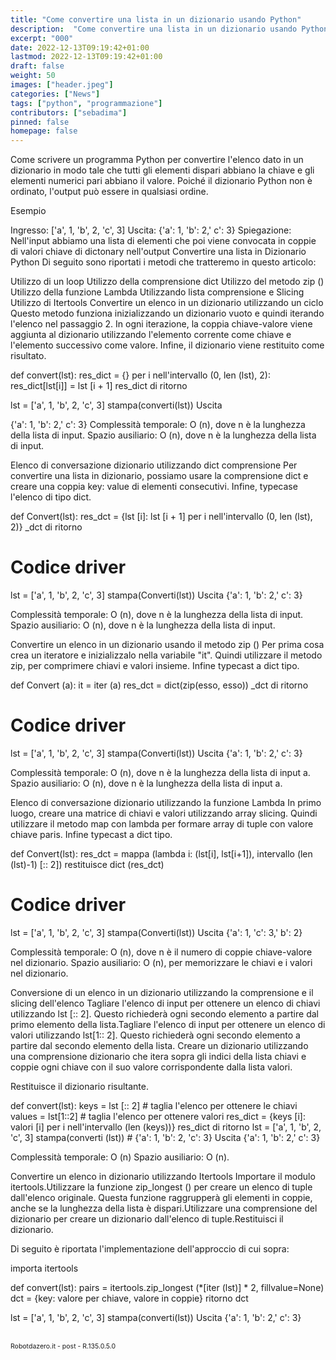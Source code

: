 ```yaml
---
title: "Come convertire una lista in un dizionario usando Python"
description:  "Come convertire una lista in un dizionario usando Python"
excerpt: "000"
date: 2022-12-13T09:19:42+01:00
lastmod: 2022-12-13T09:19:42+01:00
draft: false
weight: 50
images: ["header.jpeg"]
categories: ["News"]
tags: ["python", "programmazione"]
contributors: ["sebadima"]
pinned: false
homepage: false
---
```




Come scrivere un programma Python per convertire l'elenco dato in un dizionario in modo tale che tutti gli elementi dispari abbiano la chiave e gli elementi numerici pari abbiano il valore. Poiché il dizionario Python non è ordinato, l'output può essere in qualsiasi ordine.

Esempio

Ingresso: ['a', 1, 'b', 2, 'c', 3]
Uscita: {'a': 1, 'b': 2,' c': 3}
Spiegazione: Nell'input abbiamo una lista di elementi che poi viene convocata in coppie di valori chiave di dictonary nell'output
Convertire una lista in Dizionario Python
Di seguito sono riportati i metodi che tratteremo in questo articolo:

Utilizzo di un loop
Utilizzo della comprensione dict
Utilizzo del metodo zip ()
Utilizzo della funzione Lambda
Utilizzando lista comprensione e Slicing
Utilizzo di Itertools
Convertire un elenco in un dizionario utilizzando un ciclo
Questo metodo funziona inizializzando un dizionario vuoto e quindi iterando l'elenco nel passaggio 2. In ogni iterazione, la coppia chiave-valore viene aggiunta al dizionario utilizzando l'elemento corrente come chiave e l'elemento successivo come valore. Infine, il dizionario viene restituito come risultato.


def convert(lst):
   res_dict = {}
   per i nell'intervallo (0, len (lst), 2):
       res_dict[lst[i]] = lst [i + 1]
   res_dict di ritorno
 
lst = ['a', 1, 'b', 2, 'c', 3]
stampa(converti(lst))
Uscita

{'a': 1, 'b': 2,' c': 3}
Complessità temporale: O (n), dove n è la lunghezza della lista di input. 
Spazio ausiliario: O (n), dove n è la lunghezza della lista di input.

Elenco di conversazione dizionario utilizzando dict comprensione
Per convertire una lista in dizionario, possiamo usare la comprensione dict e creare una coppia key: value di elementi consecutivi. Infine, typecase l'elenco di tipo dict. 


def Convert(lst):
    res_dct = {lst [i]: lst [i + 1] per i nell'intervallo (0, len (lst), 2)}
    _dct di ritorno
         
# Codice driver
lst = ['a', 1, 'b', 2, 'c', 3]
stampa(Converti(lst))
Uscita
{'a': 1, 'b': 2,' c': 3}


Complessità temporale: O (n), dove n è la lunghezza della lista di input.
Spazio ausiliario: O (n), dove n è la lunghezza della lista di input.

Convertire un elenco in un dizionario usando il metodo zip ()
Per prima cosa crea un iteratore e inizializzalo nella variabile "it". Quindi utilizzare il metodo zip, per comprimere chiavi e valori insieme. Infine typecast a dict tipo. 


def Convert (a):
    it = iter (a)
    res_dct = dict(zip(esso, esso))
    _dct di ritorno
 
 
# Codice driver
lst = ['a', 1, 'b', 2, 'c', 3]
stampa(Converti(lst))
Uscita
{'a': 1, 'b': 2,' c': 3}


Complessità temporale: O (n), dove n è la lunghezza della lista di input a. 
Spazio ausiliario: O (n), dove n è la lunghezza della lista di input a. 

Elenco di conversazione dizionario utilizzando la funzione Lambda
In primo luogo, creare una matrice di chiavi e valori utilizzando array slicing. Quindi utilizzare il metodo map con lambda per formare array di tuple con valore chiave paris. Infine typecast a dict tipo. 


def Convert(lst):
    res_dct = mappa (lambda i: (lst[i], lst[i+1]), intervallo (len (lst)-1) [:: 2])
    restituisce dict (res_dct)
 
 
# Codice driver
lst = ['a', 1, 'b', 2, 'c', 3]
stampa(Converti(lst))
Uscita
{'a': 1, 'c': 3,' b': 2}


Complessità temporale: O (n), dove n è il numero di coppie chiave-valore nel dizionario.
Spazio ausiliario: O (n), per memorizzare le chiavi e i valori nel dizionario.

Conversione di un elenco in un dizionario utilizzando la comprensione e il slicing dell'elenco
Tagliare l'elenco di input per ottenere un elenco di chiavi utilizzando lst [:: 2]. Questo richiederà ogni secondo elemento a partire dal primo elemento della lista.Tagliare l'elenco di input per ottenere un elenco di valori utilizzando lst[1:: 2]. Questo richiederà ogni secondo elemento a partire dal secondo elemento della lista. Creare un dizionario utilizzando una comprensione dizionario che itera sopra gli indici della lista chiavi e coppie ogni chiave con il suo valore corrispondente dalla lista valori.

Restituisce il dizionario risultante.


def convert(lst):
    keys = lst [:: 2] # taglia l'elenco per ottenere le chiavi
    values = lst[1::2] # taglia l'elenco per ottenere valori
    res_dict = {keys [i]: valori [i] per i nell'intervallo (len (keys))}
    res_dict di ritorno
lst = ['a', 1, 'b', 2, 'c', 3]
stampa(converti (lst)) # {'a': 1, 'b': 2, 'c': 3}
Uscita
{'a': 1, 'b': 2,' c': 3}


Complessità temporale: O (n)
Spazio ausiliario: O (n).

Convertire un elenco in dizionario utilizzando Itertools
Importare il modulo itertools.Utilizzare la funzione zip_longest () per creare un elenco di tuple dall'elenco originale. Questa funzione raggrupperà gli elementi in coppie, anche se la lunghezza della lista è dispari.Utilizzare una comprensione del dizionario per creare un dizionario dall'elenco di tuple.Restituisci il dizionario.

Di seguito è riportata l'implementazione dell'approccio di cui sopra:


importa itertools
 
def convert(lst):
    pairs = itertools.zip_longest (*[iter (lst)] * 2, fillvalue=None)
    dct = {key: valore per chiave, valore in coppie}
    ritorno dct
 
lst = ['a', 1, 'b', 2, 'c', 3]
stampa(converti(lst))
Uscita
{'a': 1, 'b': 2,' c': 3}
<br>
<br>
<p style="font-size: 0.75em;">Robotdazero.it -  post - R.135.0.5.0</p>  